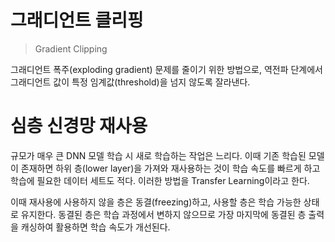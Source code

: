 # 그래디언트 클리핑

> Gradient Clipping

그래디언트 폭주(exploding gradient) 문제를 줄이기 위한 방법으로, 역전파 단계에서 그래디언트 값이 특정 임계값(threshold)을 넘지 않도록 잘라낸다.

# 심층 신경망 재사용

규모가 매우 큰 DNN 모델 학습 시 새로 학습하는 작업은 느리다. 이때 기존 학습된 모델이 존재하면 하위 층(lower layer)을 가져와 재사용하는 것이 학습 속도를 빠르게 하고 학습에 필요한 데이터 세트도 적다. 이러한 방법을 Transfer Learning이라고 한다.

이때 재사용에 사용하지 않을 층은 동결(freezing)하고, 사용할 층은 학습 가능한 상태로 유지한다. 동결된 층은 학습 과정에서 변하지 않으므로 가장 마지막에 동결된 층 출력을 캐싱하여 활용하면 학습 속도가 개선된다.
